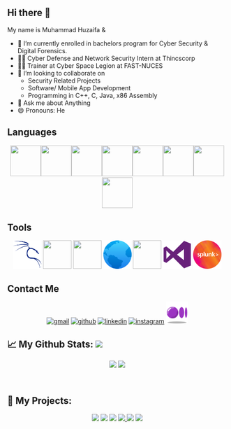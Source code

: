 ## Hi there 👋
My name is Muhammad Huzaifa &

* 🔭 I’m currently enrolled in bachelors program for Cyber Security & Digital Forensics.
* 👨‍⚖️ Cyber Defense and Network Security Intern at Thincscorp 
* 🧑‍💻 Trainer at Cyber Space Legion at FAST-NUCES
* 👯 I’m looking to collaborate on
     - Security Related Projects
     - Software/ Mobile App Development
     - Programming in C++, C, Java, x86 Assembly
* 💬 Ask me about Anything
* 😄 Pronouns: He
## Languages
<p align="center">
<img src="https://github.com/SABERGLOW/SABERGLOW/blob/master/Misc/image%20backups/homeycombs/C.svg" width="70" height="70"><img src="https://github.com/SABERGLOW/SABERGLOW/blob/master/Misc/image%20backups/homeycombs/C%2B%2B.svg" width="70" height="70"><img src="https://github.com/SABERGLOW/SABERGLOW/blob/master/Misc/image%20backups/homeycombs/Python.png" width="70" height="70"><img src="https://github.com/SABERGLOW/SABERGLOW/blob/master/Misc/image%20backups/homeycombs/JAVA.png" width="70" height="70"><img src="https://github.com/SABERGLOW/SABERGLOW/blob/master/Misc/image%20backups/homeycombs/JavaScript.png" width="70" height="70"><img src="https://github.com/SABERGLOW/SABERGLOW/blob/master/Misc/image%20backups/homeycombs/SQL.png" width="70" height="70"><img src="https://github.com/SABERGLOW/SABERGLOW/blob/master/Misc/image%20backups/homeycombs/HTML5.png" width="70" height="70"><img src="https://github.com/SABERGLOW/SABERGLOW/blob/master/Misc/image%20backups/homeycombs/CSS3.png" width="70" height="70">

## Tools
<p align="center">
<img src="https://github.com/huzaifi0604/huzaifi0604/blob/main/pics/353176.svg" width="65" height="65"> <img src="https://assets.tryhackme.com/img/modules/metasploit.png" width="65" height="65"> <img 
src="https://github.com/maxogden/hexbin/blob/gh-pages/vector/wireshark.svg" width="65" height="65" style = "color:blue"> <img 
src="https://github.com/keeferrourke/la-capitaine-icon-theme/blob/master/apps/scalable/nmap_icon.svg" width="65" height="65"> <img 
src="https://github.com/amido/azure-vector-icons/blob/master/icons/Visual%20Studio.svg" width="65" height="65"> <img src="https://github.com/devicons/devicon/blob/master/icons/visualstudio/visualstudio-plain.svg" width="65" height="65"> <img 
src="https://github.com/huzaifi0604/huzaifi0604/blob/main/pics/2020-splunk-planet.svg" width="65" height="65">

## Contact Me
<p align="center">
<a href = "mailto:huzzaifaasim@gmail.com"><img src='https://img.icons8.com/color/48/000000/gmail.png' alt='gmail' height='50'></a>
<a href = https://github.com/huzaifi0604><img src='https://img.icons8.com/color/2x/github--v1.png' alt='github' height='50'></a>
<a href = https://www.linkedin.com/in/muhammad-huzaifa-707b43226/><img src='https://img.icons8.com/color/2x/linkedin.png' alt='linkedin' height='50'></a>
<a href = https://www.instagram.com/huzaifi0604/><img src='https://cdn.icon-icons.com/icons2/1826/PNG/512/4202090instagramlogosocialsocialmedia-115598_115703.png' alt='instagram' height='50'></a>
<a href = https://medium.com/@huzzaifaasim/><img src="https://github.com/huzaifi0604/huzaifi0604/blob/main/pics/icons8-medium-64.png" alt='medium' height="50"></a>



## 📈 My Github Stats:     <a href="https://github.com/mhuzaifi0604"> <img src="https://komarev.com/ghpvc/?username=mhuzaifi0604&label=Profile+Views&color=2e8b57&style=flat" /></a>
<p align="center">
<a href="https://github.com/mhuzaifi0604"><img height="200px"src="https://github-readme-stats.vercel.app/api?username=mhuzaifi0604&count_private=true&include_all_commits=true&show_icons=true&hide_border=true&border_radius=15&line_height=24&&title_color=020024&text_color=ffffff&icon_color=020024&bg_color=4,C06C84,6C5B7B,355C7D&random=123" /></a>
  <a href="https://github.com/mhuzaifi0604/">
  <img height="200px" src="https://github-readme-stats.vercel.app/api/top-langs/?username=mhuzaifi0604&langs_count=8&layout=compact&hide_border=true&border_radius=15&line_height=24&card_width=380&title_color=020024&text_color=ffffff&bg_color=1,355C7D,6C5B7B,C06C84&random=765" /></a>
 <p align="center">

 <p>&nbsp;</p>

 ## 🚀 My Projects:
<p align="center">  

<a href="https://github.com/mhuzaifi0604/Innocent-Shell">
  <img src="https://github-readme-stats.vercel.app/api/pin/?username=mhuzaifi0604&repo=Innocent-Shell&hide_border=true&border_radius=15&&line_height=30&title_color=020024&text_color=ffffff&icon_color=79dafa&bg_color=45,C06C84,6C5B7B,355C7D&random=420" /></a>

 <a href="https://github.com/mhuzaifi0604/spellbound">
  <img src="https://github-readme-stats.vercel.app/api/pin/?username=mhuzaifi0604&repo=spellbound&hide_border=true&border_radius=15&&line_height=30&title_color=020024&text_color=ffffff&icon_color=79dafa&bg_color=45,C06C84,6C5B7B,355C7D&random=466" /></a>

  <a href="https://github.com/mhuzaifi0604/Sorting-Visualizer">
  <img src="https://github-readme-stats.vercel.app/api/pin/?username=mhuzaifi0604&repo=Sorting-Visualizer&hide_border=true&border_radius=15&&line_height=30&title_color=020024&text_color=ffffff&icon_color=79dafa&bg_color=45,C06C84,6C5B7B,355C7D&random=456" /></a>

<a href="https://github.com/mhuzaifi0604/Port-Knocker">
  <img src="https://github-readme-stats.vercel.app/api/pin/?username=mhuzaifi0604&repo=port-knocker&hide_border=true&border_radius=15&&line_height=30&title_color=020024&text_color=ffffff&icon_color=79dafa&bg_color=45,C06C84,6C5B7B,355C7D&random=343" />
</a>

  <a href="https://github.com/mhuzaifi0604/Debit-Hub">
  <img src="https://github-readme-stats.vercel.app/api/pin/?username=mhuzaifi0604&repo=Debit-Hub&hide_border=true&border_radius=15&&line_height=30&title_color=020024&text_color=ffffff&icon_color=79dafa&bg_color=45,C06C84,6C5B7B,355C7D&random=759" /></a>

  <a href="https://github.com/mhuzaifi0604/Learning-Management-System">
  <img src="https://github-readme-stats.vercel.app/api/pin/?username=mhuzaifi0604&repo=Learning-Management-System&hide_border=true&border_radius=15&&line_height=30&title_color=020024&text_color=ffffff&icon_color=79dafa&bg_color=45,C06C84,6C5B7B,355C7D&random=758" /></a>

  
